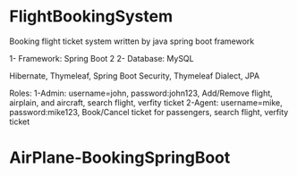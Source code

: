 # FlightBookingSystem
Booking flight ticket system written by java spring boot framework

1- Framework: Spring Boot 2
2- Database: MySQL

Hibernate, Thymeleaf, Spring Boot Security, Thymeleaf Dialect, JPA

Roles:
1-Admin: username=john, password:john123, Add/Remove flight, airplain, and aircraft, search flight, verfity ticket
2-Agent: username=mike, password:mike123, Book/Cancel ticket for passengers, search flight, verfity ticket


# AirPlane-BookingSpringBoot
